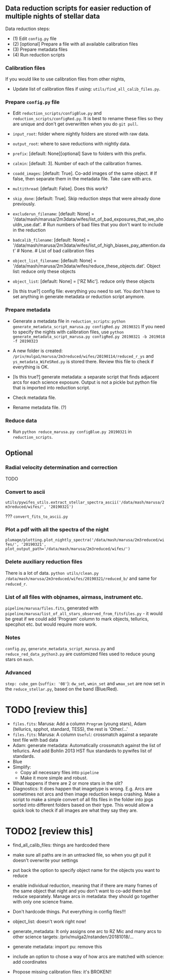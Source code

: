 ## Data reduction scripts for easier reduction of multiple nights of stellar data
Data reduction steps:
- (1) Edit `config.py` file
- (2) [optional] Prepare a file with all available calibration files
- (3) Prepare metadata files
- (4) Run reduction scripts


### Calibration files
If you would like to use calibration files from other nights, 
- Update list of calibration files if using: `utils/find_all_calib_files.py`.

### Prepare `config.py` file
- Edit `reduction_scripts/configBlue.py` and `reduction_scripts/configRed.py`. It is best to rename these files so they are unique and don't get overwritten when you do `git pull`.

- `input_root`: folder where nightly folders are stored with raw data.
- `output_root`: where to save reductions with nightly data.
- `prefix`: [default: None][optional] Save to folders with this prefix.
- `calmin`: [default: 3]. Number of each of the calibration frames.
- `coadd_images`: [default: True]. Co-add images of the same object. # If false, then separate them in the metadata file. Take care with arcs.
- `multithread`: [default: False]. Does this work?
- `skip_done`: [default: True]. Skip reduction steps that were already done previously.
- `excluderun_filename`: [default: None] = '/data/mash/marusa/2m3data/wifes/list_of_bad_exposures_that_we_shouldn_use.dat'. # Run numbers of bad files that you don't want to include in the reduction
- `badcalib_filename`: [default: None] = '/data/mash/marusa/2m3data/wifes/list_of_high_biases_pay_attention.dat' # None. # List of bad calibration files
- `object_list_filename`: [default: None] = '/data/mash/marusa/2m3data/wifes/reduce_these_objects.dat'. Object list: reduce only these objects
- `object_list`: [default: None] = ['RZ Mic']. reduce only these objects

- [Is this true?] config file: everything you need to set. You don't have to set anything in generate metadata or reduction script anymore.

### Prepare metadata
- Generate a metadata file in `reduction_scripts`: `python generate_metadata_script_marusa.py configRed.py 20190321`
If you need to specify the nights with calibration files, use `python generate_metadata_script_marusa.py configRed.py 20190321 -b 2019018 -f 20190323`

- A new folder is created:
`/priv/mulga1/marusa/2m3reduced/wifes/20190114/reduced_r_ys` and `ys_metadata_WiFeSRed.py` is stored there. Review this file to check if everything is OK.

- [Is this true?] generate metadata: a separate script that finds adjacent arcs for each science exposure. Output is not a pickle but python file that is imported into reduction script.

- Check metadata file.
- Rename metadata file. (?)

### Reduce data
- Run `python reduce_marusa.py configBlue.py 20190321` in `reduction_scripts`.

## Optional 
### Radial velocity determination and correction
TODO

### Convert to ascii
`utils/pywifes_utils.extract_stellar_spectra_ascii('/data/mash/marusa/2m3reduced/wifes/', '20190321')`

??? `convert_fits_to_ascii.py`

### Plot a pdf with all the spectra of the night
`plumage/plotting.plot_nightly_spectra('/data/mash/marusa/2m3reduced/wifes/', '20190321', plot_output_path='/data/mash/marusa/2m3reduced/wifes/')`


### Delete auxiliary reduction files
There is a lot of data. `python utils/clean.py /data/mash/marusa/2m3reduced/wifes/20190321/reduced_b/` and same for `reduced_r`.

### List of all files with objnames, airmass, instrument etc.
`pipeline/marusa/files.fits`, generated with `pipeline/marusa/list_of_all_stars_observed_from_fitsfiles.py` - it would be great if we could add 'Program' column to mark objects, tellurics, specphot etc. but would require more work.

### Notes
`config.py`, `generate_metadata_script_marusa.py` and `reduce_red_data_python3.py` are customized files used to reduce young stars on `mash`.

### Advanced
`step: cube_gen` (`suffix: '08'`): `dw_set`, `wmin_set` and `wmax_set` are now set in the `reduce_stellar.py`, based on the band (Blue/Red).



# TODO [review this]
- `files.fits`: Marusa: Add a column `Program` (young stars), Adam (tellurics, spphot, standard, TESS), the rest is 'Other/...'
- `files.fits`: Marusa: A column `Useful`: crossmatch against a separate text file with bad data
- Adam: generate metadata: Automatically crossmatch against the list of tellurics. And add Bohlin 2013 HST flux standards to pywifes list of standards.
- Blue
- Simplify:
  - Copy all necessary files into `pipeline`
  - Make it more simple and robust.
- What happens if there are 2 or more stars in the slit?
- Diagnostics: It does happen that imagetype is wrong. E.g. Arcs are sometimes not arcs and then image reduction keeps crashing. Make a script to make a simple convert of all fits files in the folder into jpgs sorted into different folders based on their type. This would allow a quick look to check if all images are what they say they are.
# TODO2 [review this]
- find_all_calib_files: things are hardcoded there
- make sure all paths are in an untracked file, so when you git pull it doesn't overwrite your settings
- put back the option to specify object name for the objects you want to reduce
- enable individual reduction, meaning that if there are many frames of the same object that night and you don't want to co-add them but reduce separately. Manage arcs in metadata: they should go together with only one science frame.
- Don't hardcode things. Put everything in config files!!!
- object_list: doesn't work right now!

- generate_metadata: It only assigns one arc to RZ Mic and many arcs to other science targets: /priv/mulga2/nstanden/20181018/...
- generate metadata: import pu: remove this
- include an option to chose a way of how arcs are matched with science: add coordinates
- Propose missing calibration files: it's BROKEN!!
